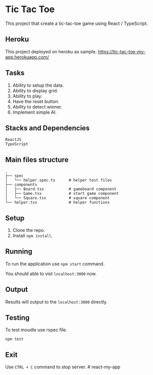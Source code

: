 # Tic Tac Toe
This project that create a tic-tac-toe game using React / TypeScript.

## Heroku
This project deployed on heroku as sample.
https://tic-tac-toe-my-app.herokuapp.com/

## Tasks
1.  Ability to setup the data.
2.  Ability to display grid.
3.  Ability to play.
4.  Have the reset button.
5.  Ability to detect winner.
6.  Implement simple AI.

## Stacks and Dependencies
    ReactJS
    TypeScript

## Main files structure
    
    .
    ├── spec                      
    │   └── helper.spec.ts      # helper test files
    ├── components                    
    │   ├── Board.tsx           # gameboard component
    │   ├── Game.tsx            # start game component
    │   └── Square.tsx          # square component
    └── helper.tsx              # helper functions


## Setup
1.  Clone the repo.
2.  Install `npm install`.

## Running
To run the application use `npm start` command.

You should able to vist `localhost:3000` now.

## Output
Results will output to the `localhost:3000` directly.

## Testing
To test moudle use rspec file.
    
    npm test

## Exit
Use `CTRL + C` command to stop server.
#   r e a c t - m y - a p p 
 
 